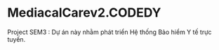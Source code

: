 # MediacalCarev2.CODEDY
Project SEM3 : Dự án này nhằm phát triển Hệ thống Bảo hiểm Y tế trực tuyến. 
